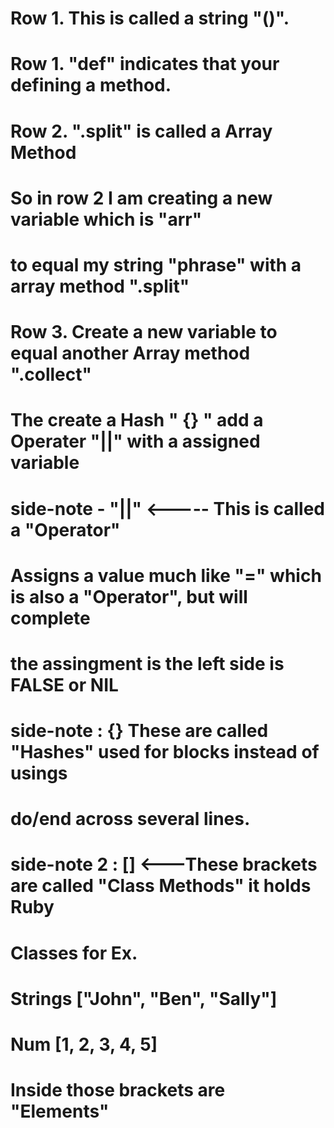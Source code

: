 # Row 1. This is called a string "()". 
# Row 1. "def" indicates that your defining a method.

# Row 2. ".split" is called a Array Method
# So in row 2 I am creating a new variable which is "arr" 
# to equal my string "phrase" with a array method ".split"
# Row 3. Create a new variable to equal another Array method ".collect"
# The create a Hash " {} " add a  Operater "||" with a assigned variable


# side-note - "||" <----- This is called a "Operator"
# Assigns a value much like "=" which is also a "Operator", but will complete
# the assingment is the left side is FALSE or NIL

# side-note : {} These are called "Hashes" used for blocks instead of usings
# do/end across several lines.

# side-note 2 : [] <---These brackets are called "Class Methods" it holds Ruby
# Classes for Ex. 
# Strings ["John", "Ben", "Sally"]
# Num [1, 2, 3, 4, 5]
# Inside those brackets are "Elements"


